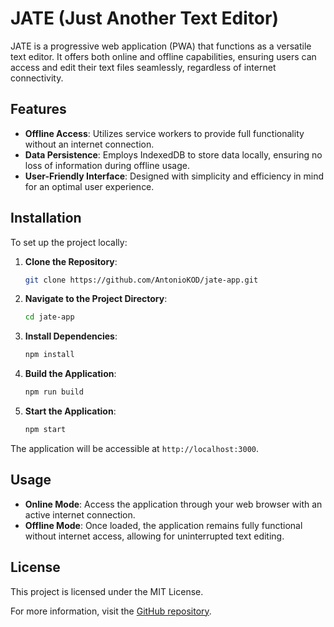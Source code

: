# JATE (Just Another Text Editor)

JATE is a progressive web application (PWA) that functions as a versatile text editor.
It offers both online and offline capabilities, ensuring users can access and edit their text files seamlessly, regardless of internet connectivity.

## Features

- **Offline Access**: Utilizes service workers to provide full functionality without an internet connection.
- **Data Persistence**: Employs IndexedDB to store data locally, ensuring no loss of information during offline usage.
- **User-Friendly Interface**: Designed with simplicity and efficiency in mind for an optimal user experience.

## Installation

To set up the project locally:

1. **Clone the Repository**:

   ```bash
   git clone https://github.com/AntonioKOD/jate-app.git
   ```

2. **Navigate to the Project Directory**:

   ```bash
   cd jate-app
   ```

3. **Install Dependencies**:

   ```bash
   npm install
   ```

4. **Build the Application**:

   ```bash
   npm run build
   ```

5. **Start the Application**:

   ```bash
   npm start
   ```

The application will be accessible at `http://localhost:3000`.

## Usage

- **Online Mode**: Access the application through your web browser with an active internet connection.
- **Offline Mode**: Once loaded, the application remains fully functional without internet access, allowing for uninterrupted text editing.


## License

This project is licensed under the MIT License.


For more information, visit the [GitHub repository](https://github.com/AntonioKOD/jate-app).
